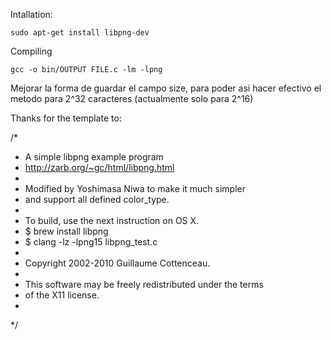 Intallation:

`sudo apt-get install libpng-dev`

Compiling

`gcc -o bin/OUTPUT FILE.c -lm -lpng`

Mejorar la forma de guardar el campo size, para poder asi hacer efectivo el metodo para 2^32 caracteres (actualmente solo para 2^16)


Thanks for the template to:

/*
 * A simple libpng example program
 * http://zarb.org/~gc/html/libpng.html
 *
 * Modified by Yoshimasa Niwa to make it much simpler
 * and support all defined color_type.
 *
 * To build, use the next instruction on OS X.
 * $ brew install libpng
 * $ clang -lz -lpng15 libpng_test.c
 *
 * Copyright 2002-2010 Guillaume Cottenceau.
 *
 * This software may be freely redistributed under the terms
 * of the X11 license.
 *
 */